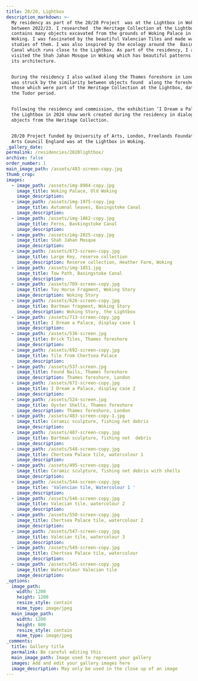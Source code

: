 ```yaml
---
title: 20/20, Lightbox
description_markdown: >-
  My residency as part of the 20/20 Project  was at the Lightbox in Woking
  between 2022/23. I researched  the Heritage Collection at the Lightbox which
  contains many objects excavated from the grounds of Woking Palace in Old
  Woking. I was fascinated by the beautiful Valencian Tiles and made watercolour
  studies of them. I was also inspired by the ecology around the  Basingstoke
  Canal which runs close to the Lightbox. As part of the residency, I also
  visited the Shah Jahan Mosque in Woking which has beautiful patterns within
  its architecture.


  During the residency I also walked along the Thames foreshore in London and
  was struck by the similarity between objects found  along the foreshore and
  those which were part of the Heritage Collection at the Lightbox, dating from
  the Tudor period.


  Following the residency and commission, the exhibition ‘I Dream a Palace’, at
  the Lightbox in 2024 show work created during the residency in dialogue with
  objects from the Heritage Collection.


  20/20 Project funded by University of Arts, London, Freelands Foundation and
  Arts Council England was at the Lightbox in Woking.
_gallery_date:
permalink: /residencies/2020lightbox/
archive: false
order_number: 1
main_image_path: /assets/483-screen-copy.jpg
thumb_crop:
images:
  - image_path: /assets/img-8984-copy.jpg
    image_title: Woking Palace, Old Woking
    image_description:
  - image_path: /assets/img-1975-copy.jpg
    image_title: Autumnal leaves, Basingstoke Canal
    image_description:
  - image_path: /assets/img-1862-copy.jpg
    image_title: Ferns, Baskingstoke Canal
    image_description:
  - image_path: /assets/img-2025-copy.jpg
    image_title: Shah Jahan Mosque
    image_description:
  - image_path: /assets/673-screen-copy.jpg
    image_title: Large Key, reserve collection
    image_description: Reserve collection, Heather Farm, Woking
  - image_path: /assets/img-1851.jpg
    image_title: Tow Path, Basingstoke Canal
    image_description:
  - image_path: /assets/709-screen-copy.jpg
    image_title: Toy Horse Fragment, Woking Story
    image_description: Woking Story
  - image_path: /assets/626-screen-copy.jpg
    image_title: Bartman fragment, Woking Story
    image_description: Woking Story, the Lightbox
  - image_path: /assets/713-screen-copy.jpg
    image_title: I Dream a Palace, display case 1
    image_description:
  - image_path: /assets/536-screen.jpg
    image_title: Brick Tiles, Thames foreshore
    image_description:
  - image_path: /assets/692-screen-copy.jpg
    image_title: Tile from Chertsea Palace
    image_description:
  - image_path: /assets/537-screen.jpg
    image_title: Found Nails, Thames foreshore
    image_description: Thames foreshore, London
  - image_path: /assets/672-screen-copy.jpg
    image_title: I Dream a Palace, display case 2
    image_description:
  - image_path: /assets/524-screen.jpg
    image_title: Oyster Shells, Thames foreshore
    image_description: Thames foreshore, London
  - image_path: /assets/483-screen-copy-1.jpg
    image_title: Ceramic sculpture, fishing net debris
    image_description:
  - image_path: /assets/487-screen-copy.jpg
    image_title: Bartman sculpture, fishing net  debris
    image_description:
  - image_path: /assets/548-screen-copy.jpg
    image_title: Chertsea Palace tile, watercolour 1
    image_description:
  - image_path: /assets/495-screen-copy.jpg
    image_title: Ceramic sculpture, fishing net debris with shells
    image_description:
  - image_path: /assets/544-screen-copy.jpg
    image_title: 'Valencian tile, Watercolour 1 '
    image_description:
  - image_path: /assets/546-screen-copy.jpg
    image_title: Valecian tile, watercolour 2
    image_description:
  - image_path: /assets/550-screen-copy.jpg
    image_title: Chertsea Palace tile, watercolour 2
    image_description:
  - image_path: /assets/547-screen-copy.jpg
    image_title: Valecian tile, watercolour 3
    image_description:
  - image_path: /assets/549-screen-copy.jpg
    image_title: Chertsea Palace tile, watercolour
    image_description:
  - image_path: /assets/545-screen-copy.jpg
    image_title: Watercolour Valecian tile
    image_description:
_options:
  image_path:
    width: 1200
    height: 1200
    resize_style: contain
    mime_type: image/jpeg
  main_image_path:
    width: 1200
    height: 800
    resize_style: contain
    mime_type: image/jpeg
_comments:
  title: Gallery title
  permalink: Be careful editing this
  main_image_path: Image used to represent your gallery
  images: Add and edit your gallery images here
  image_description: May only be used in the close up of an image
---
```

